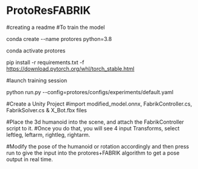 # ProtoResFABRIK
#creating a readme
#To train the model

conda create --name protores python=3.8

conda activate protores

pip install -r requirements.txt -f https://download.pytorch.org/whl/torch_stable.html

#launch training session

python run.py --config=protores/configs/experiments/default.yaml

#Create a Unity Project
#import modified_model.onnx, FabrikController.cs, FabrikSolver.cs & X_Bot.fbx files

#Place the 3d humanoid into the scene, and attach the FabrikController script to it.
#Once you do that, you will see 4 input Transforms, select leftleg, leftarm, rightleg, rightarm.

#Modify the pose of the humanoid or rotation accordingly and then press run to give the input into the protores+FABRIK algorithm to get a pose output in real time. 


